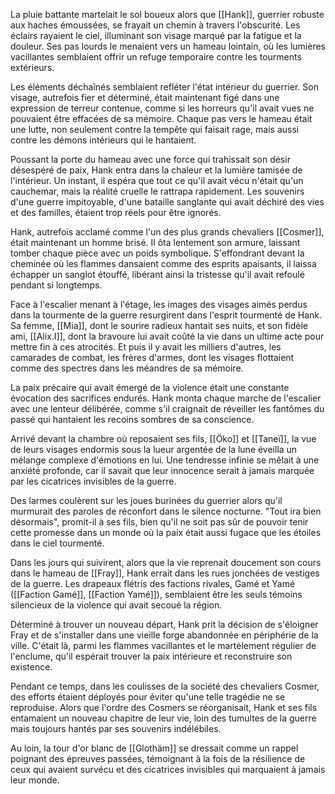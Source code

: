 


La pluie battante martelait le sol boueux alors que [[Hank]], guerrier robuste aux haches émoussées, se frayait un chemin à travers l'obscurité. Les éclairs rayaient le ciel, illuminant  son visage marqué par la fatigue et la douleur. Ses pas lourds le menaient vers un  hameau lointain, où les lumières vacillantes semblaient offrir un refuge temporaire contre les tourments extérieurs.

Les éléments déchaînés semblaient refléter l'état intérieur du guerrier. Son visage, autrefois fier et déterminé, était maintenant figé dans une expression de terreur contenue, comme si les horreurs qu'il avait vues ne pouvaient être effacées de sa mémoire. Chaque pas vers le hameau était une lutte, non seulement contre la tempête qui faisait rage, mais aussi contre les démons intérieurs qui le hantaient.

Poussant la porte du hameau avec une force qui trahissait son désir désespéré de paix, Hank entra dans la chaleur et la lumière tamisée de l'intérieur. Un instant, il espéra que tout ce qu'il avait vécu n'était qu'un cauchemar, mais la réalité cruelle le rattrapa rapidement. Les souvenirs d'une guerre impitoyable, d'une bataille sanglante qui avait déchiré des vies et des familles, étaient trop réels pour être ignorés.

Hank, autrefois acclamé comme l'un des plus grands chevaliers [[Cosmer]], était maintenant un homme brisé. Il ôta lentement son armure, laissant tomber chaque pièce avec un poids symbolique. S'effondrant devant la cheminée où les flammes dansaient comme des esprits apaisants, il laissa échapper un sanglot étouffé, libérant ainsi la tristesse qu'il avait refoulé pendant si longtemps.

Face à l'escalier menant à l'étage, les images des visages aimés perdus dans la tourmente de la guerre resurgirent dans l'esprit tourmenté de Hank. Sa femme, [[Mia]], dont le sourire radieux hantait ses nuits, et son fidèle ami, [[Alix.I]], dont la bravoure lui avait coûté la vie dans un ultime acte pour mettre fin à ces atrocités. Et puis il y avait les milliers d'autres, les camarades de combat, les frères d'armes, dont les visages flottaient comme des spectres dans les méandres de sa mémoire.

  
La paix précaire qui avait émergé de la violence était une constante évocation des sacrifices endurés. Hank monta chaque marche de l'escalier avec une lenteur délibérée, comme s'il craignait de réveiller les fantômes du passé qui hantaient les recoins sombres de sa conscience.

Arrivé devant la chambre où reposaient ses fils, [[Öko]] et [[Taneï]], la vue de leurs visages endormis sous la lueur argentée de la lune éveilla un mélange complexe d'émotions en lui. Une tendresse infinie se mêlait à une anxiété profonde, car il savait que leur innocence serait à jamais marquée par les cicatrices invisibles de la guerre.

Des larmes  coulèrent sur les joues burinées du guerrier alors qu'il murmurait des paroles de réconfort dans le silence nocturne. "Tout ira bien désormais", promit-il à ses fils, bien qu'il ne soit pas sûr de pouvoir tenir cette promesse dans un monde où la paix était aussi fugace que les étoiles dans le ciel tourmenté.

Dans les jours qui suivirent, alors que la vie reprenait doucement son cours dans le hameau de [[Fray]], Hank errait dans les rues jonchées de vestiges de la guerre. Les drapeaux flétris des factions rivales, Gamé et Yamé ([[Faction Gamé]], [[Faction Yamé]]), semblaient être les seuls témoins silencieux de la violence qui avait secoué la région.

Déterminé à trouver un nouveau départ, Hank prit la décision de s'éloigner Fray et de s'installer dans une vieille forge abandonnée en périphérie de la ville. C'était là, parmi les flammes vacillantes et le martèlement régulier de l'enclume, qu'il espérait trouver la paix intérieure et reconstruire son existence.



Pendant ce temps, dans les coulisses de la société des chevaliers Cosmer, des efforts étaient déployés pour éviter qu'une telle tragédie ne se reproduise. Alors que l'ordre des Cosmers se réorganisait, Hank et ses fils entamaient un nouveau chapitre de leur vie, loin des tumultes de la guerre mais toujours hantés par ses souvenirs indélébiles.

Au loin, la tour d'or blanc de [[Glothäm]] se dressait comme un rappel poignant des épreuves passées, témoignant à la fois de la résilience de ceux qui avaient survécu et des cicatrices invisibles qui marquaient à jamais leur monde.